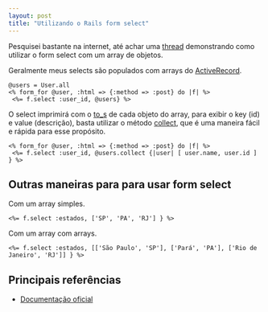 ```yaml
---
layout: post
title: "Utilizando o Rails form select"
---
```


Pesquisei bastante na internet, até achar uma [thread](http://www.ruby-forum.com/topic/160291) demonstrando como utilizar o form select com um array de objetos.

Geralmente meus selects são populados com arrays do [ActiveRecord](http://api.rubyonrails.org/classes/ActiveRecord/Base.html#M001780).

    @users = User.all
    <% form_for @user, :html => {:method => :post} do |f| %>
     <%= f.select :user_id, @users} %>

O select imprimirá com o [to_s](http://ruby-doc.org/core/classes/Object.html#M000359) de cada objeto do array, para exibir o key (id) e value (descrição), basta utilizar o método [collect](http://ruby-doc.org/core/classes/Array.html#M002187), que é uma maneira fácil e rápida para esse propósito.

    <% form_for @user, :html => {:method => :post} do |f| %>
     <%= f.select :user_id, @users.collect {|user| [ user.name, user.id ] } %>

## Outras maneiras para para usar form select

Com um array simples.

    <%= f.select :estados, ['SP', 'PA', 'RJ'] } %>

Com um array com arrays.

    <%= f.select :estados, [['São Paulo', 'SP'], ['Pará', 'PA'], ['Rio de Janeiro', 'RJ']] } %>

## Principais referências

* [Documentação oficial](http://api.rubyonrails.org/classes/ActionView/Helpers/FormOptionsHelper.html)
